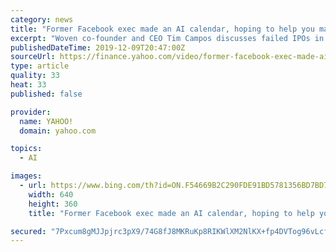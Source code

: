 ```yaml
---
category: news
title: "Former Facebook exec made an AI calendar, hoping to help you manage time better"
excerpt: "Woven co-founder and CEO Tim Campos discusses failed IPOs in 2019 and his new startup, smart calendar Woven."
publishedDateTime: 2019-12-09T20:47:00Z
sourceUrl: https://finance.yahoo.com/video/former-facebook-exec-made-ai-204717566.html
type: article
quality: 33
heat: 33
published: false

provider:
  name: YAHOO!
  domain: yahoo.com

topics:
  - AI

images:
  - url: https://www.bing.com/th?id=ON.F54669B2C290FDE91BD5781356BD7BD7
    width: 640
    height: 360
    title: "Former Facebook exec made an AI calendar, hoping to help you manage time better"

secured: "7Pxcum8gMJJpjrc3pX9/74G8fJ8MKRuKp8RIKWlXM2NlKX+fp4DVTog96vLcfj139cz86QRReTRYKz94e18RtPpeHoUs5i7YMo1HK1zOz3CD7Jhn8X8kuIIv25sOosIcMsJUL2I0Jy+dr90yXqfu/gdsAumylDj9LjdIzY41KscUqPzSDd2pU8l4O9AzqLZa3DvkeHtuMgNg2iR3LnyxF9c0g7hf5PnzWfC64d7hqgJhaEenzz9ResH6sQGDN634bJBvJR+ViggE3xOfv6sz3g==;AxeTr7Gu/z0E01HJgvQNYg=="
---
```


